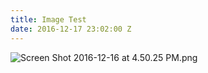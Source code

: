 ```yaml
---
title: Image Test
date: 2016-12-17 23:02:00 Z
---
```


![Screen Shot 2016-12-16 at 4.50.25 PM.png](/uploads/Screen%20Shot%202016-12-16%20at%204.50.25%20PM.png)